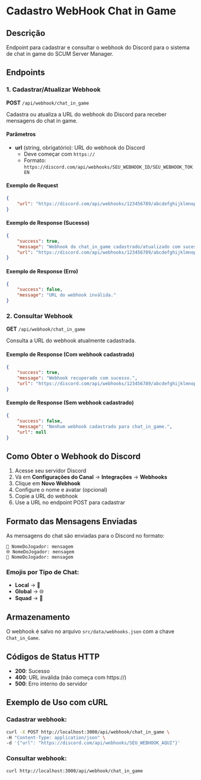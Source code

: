 # Cadastro WebHook Chat in Game

## Descrição
Endpoint para cadastrar e consultar o webhook do Discord para o sistema de chat in game do SCUM Server Manager.

## Endpoints

### 1. Cadastrar/Atualizar Webhook
**POST** `/api/webhook/chat_in_game`

Cadastra ou atualiza a URL do webhook do Discord para receber mensagens do chat in game.

#### Parâmetros
- **url** (string, obrigatório): URL do webhook do Discord
  - Deve começar com `https://`
  - Formato: `https://discord.com/api/webhooks/SEU_WEBHOOK_ID/SEU_WEBHOOK_TOKEN`

#### Exemplo de Request
```json
{
    "url": "https://discord.com/api/webhooks/123456789/abcdefghijklmnop"
}
```

#### Exemplo de Response (Sucesso)
```json
{
    "success": true,
    "message": "Webhook do chat_in_game cadastrado/atualizado com sucesso.",
    "url": "https://discord.com/api/webhooks/123456789/abcdefghijklmnop"
}
```

#### Exemplo de Response (Erro)
```json
{
    "success": false,
    "message": "URL do webhook inválida."
}
```

### 2. Consultar Webhook
**GET** `/api/webhook/chat_in_game`

Consulta a URL do webhook atualmente cadastrada.

#### Exemplo de Response (Com webhook cadastrado)
```json
{
    "success": true,
    "message": "Webhook recuperado com sucesso.",
    "url": "https://discord.com/api/webhooks/123456789/abcdefghijklmnop"
}
```

#### Exemplo de Response (Sem webhook cadastrado)
```json
{
    "success": false,
    "message": "Nenhum webhook cadastrado para chat_in_game.",
    "url": null
}
```

## Como Obter o Webhook do Discord

1. Acesse seu servidor Discord
2. Vá em **Configurações do Canal** → **Integrações** → **Webhooks**
3. Clique em **Novo Webhook**
4. Configure o nome e avatar (opcional)
5. Copie a URL do webhook
6. Use a URL no endpoint POST para cadastrar

## Formato das Mensagens Enviadas

As mensagens do chat são enviadas para o Discord no formato:
```
🎯 NomeDoJogador: mensagem
🌐 NomeDoJogador: mensagem
👥 NomeDoJogador: mensagem
```

### Emojis por Tipo de Chat:
- **Local** → 🎯
- **Global** → 🌐
- **Squad** → 👥

## Armazenamento

O webhook é salvo no arquivo `src/data/webhooks.json` com a chave `Chat_in_Game`.

## Códigos de Status HTTP

- **200**: Sucesso
- **400**: URL inválida (não começa com https://)
- **500**: Erro interno do servidor

## Exemplo de Uso com cURL

### Cadastrar webhook:
```bash
curl -X POST http://localhost:3000/api/webhook/chat_in_game \
-H "Content-Type: application/json" \
-d '{"url": "https://discord.com/api/webhooks/SEU_WEBHOOK_AQUI"}'
```

### Consultar webhook:
```bash
curl http://localhost:3000/api/webhook/chat_in_game
``` 